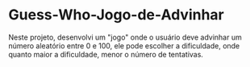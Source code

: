 # Guess-Who-Jogo-de-Advinhar
Neste projeto, desenvolvi um "jogo" onde o usuário deve advinhar um número aleatório entre 0 e 100, ele pode escolher a dificuldade, onde quanto maior a dificuldade, menor o número de tentativas.
